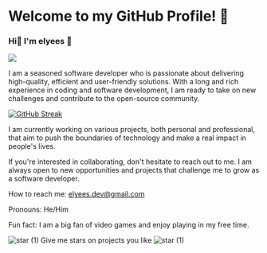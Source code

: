 # Welcome to my GitHub Profile! 🎉
### Hi👋 I'm elyees 🧸 

![](https://komarev.com/ghpvc/?username=devmiano&color=green&style=for-the-badge)


I am a seasoned software developer who is passionate about delivering high-quality, efficient and user-friendly solutions. With a long and rich experience in coding and software development, I am ready to take on new challenges and contribute to the open-source community.

[![GitHub Streak](https://streak-stats.demolab.com?user=Kooya3&theme=tokyonight_duo&hide_border=true&border_radius=6.6&date_format=%5BY.%5Dn.j&mode=weekly&sideNums=EB5454&background=0B0B39&border=52EBD9&stroke=EB576D)](https://git.io/streak-stats)

I am currently working on various projects, both personal and professional, that aim to push the boundaries of technology and make a real impact in people's lives.

If you're interested in collaborating, don't hesitate to reach out to me. I am always open to new opportunities and projects that challenge me to grow as a software developer.

How to reach me: elyees.dev@gmail.com

Pronouns: He/Him

Fun fact: I am a big fan of video games and enjoy playing in my free time.



 ![star (1)](https://user-images.githubusercontent.com/84116117/222882267-2d4806e0-793b-49c8-8f1b-2e99aa1c62b8.png) Give me stars on projects you like ![star (1)](https://user-images.githubusercontent.com/84116117/222882252-e492996e-244f-4b98-b001-77581ebd8f8a.png)

